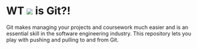 # WT ![](https://github.githubassets.com/images/icons/emoji/octocat.png) is Git?!  
Git makes managing your projects and coursework much easier and is an essential skill in the software engineering industry. This repository lets you play with pushing and pulling to and from Git.